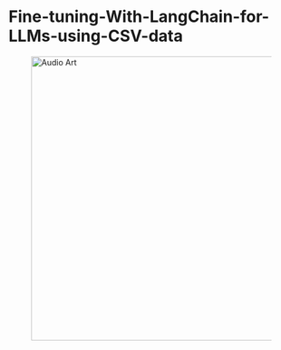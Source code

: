 # Fine-tuning-With-LangChain-for-LLMs-using-CSV-data
<figure>
        <img src="https://media.dev.to/cdn-cgi/image/width=1000,height=420,fit=cover,gravity=auto,format=auto/https%3A%2F%2Fdev-to-uploads.s3.amazonaws.com%2Fuploads%2Farticles%2Fuve0hxyoj1e5kjxvgp11.png" alt ="Audio Art" style='width:800px;height:500px;'>
        <figcaption>
